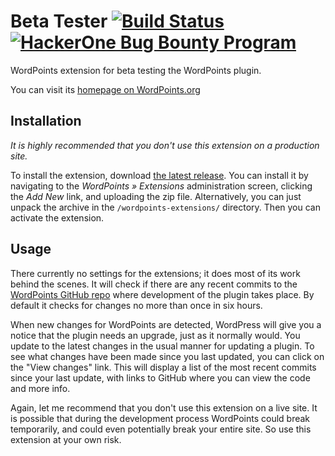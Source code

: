 Beta Tester [![Build Status](https://travis-ci.org/WordPoints/beta-tester.svg?branch=develop)](https://travis-ci.org/WordPoints/beta-tester)  [![HackerOne Bug Bounty Program](https://img.shields.io/badge/security-HackerOne-blue.svg)](https://hackerone.com/wordpoints)
===========

WordPoints extension for beta testing the WordPoints plugin.

You can visit its [homepage on WordPoints.org](https://wordpoints.org/extensions/beta-tester/)

## Installation ##

*It is highly recommended that you don't use this extension on a production site.*

To install the extension, download [the latest
release](https://github.com/WordPoints/beta-tester/releases/latest). You can install
it by navigating to the _WordPoints » Extensions_ administration screen, clicking the
_Add New_ link, and uploading the zip file. Alternatively, you can just unpack the
archive in the `/wordpoints-extensions/` directory. Then you can activate the extension.

## Usage ##

There currently no settings for the extensions; it does most of its work behind the
scenes. It will check if there are any recent commits to the [WordPoints GitHub
repo](https://github.com/WordPoints/wordpoints) where development of the plugin takes
place. By default it checks for changes no more than once in six hours.

When new changes for WordPoints are detected, WordPress will give you a notice that
the plugin needs an upgrade, just as it normally would. You update to the latest
changes in the usual manner for updating a plugin. To see what changes have been
made since you last updated, you can click on the "View changes" link. This will
display a list of the most recent commits since your last update, with links to
GitHub where you can view the code and more info.

Again, let me recommend that you don't use this extension on a live site. It is possible
that during the development process WordPoints could break temporarily, and could
even potentially break your entire site. So use this extension at your own risk.
